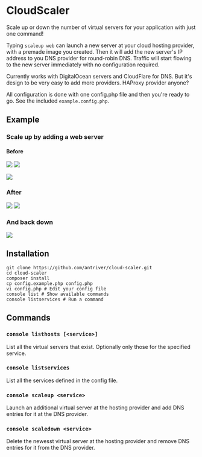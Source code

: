 # CloudScaler
Scale up or down the number of virtual servers for your application with just one command!

Typing `scaleup web` can launch a new server at your cloud hosting provider, with a premade image you created. Then it will add the new server's IP address to you DNS provider for round-robin DNS. Traffic will start flowing to the new server immediately with no configuration required.

Currently works with DigitalOcean servers and CloudFlare for DNS. But it's design to be very easy to add more providers. HAProxy provider anyone?

All configuration is done with one config.php file and then you're ready to go. See the included `example.config.php`.

## Example

### Scale up by adding a web server

#### Before
[![](http://img.ctrlv.in/img/15/11/08/563ef20fc9391.png)](http://ctrlv.in/665109)
[![](http://img.ctrlv.in/img/15/11/08/563ef216c4f65.png)](http://ctrlv.in/665110)

[![](http://img.ctrlv.in/img/15/11/08/563ef21992711.png)](http://ctrlv.in/665111)

### After
[![](http://img.ctrlv.in/img/15/11/08/563ef22a02b54.png)](http://ctrlv.in/665112)
[![](http://img.ctrlv.in/img/15/11/08/563ef2329beb4.png)](http://ctrlv.in/665113)

### And back down
[![](http://img.ctrlv.in/img/15/11/08/563ef23a312aa.png)](http://ctrlv.in/665114)

## Installation
```
git clone https://github.com/antriver/cloud-scaler.git
cd cloud-scaler
composer install
cp config.example.php config.php
vi config.php # Edit your config file
console list # Show available commands
console listservices # Run a command
```

## Commands

### `console listhosts [<service>]`
List all the virtual servers that exist. Optionally only those for the specified service.

### `console listservices`
List all the services defined in the config file.

### `console scaleup <service>`
Launch an additional virtual server at the hosting provider and add DNS entries for it at the DNS provider.

### `console scaledown <service>`
Delete the newesst virtual server at the hosting provider and remove DNS entries for it from the DNS provider.
